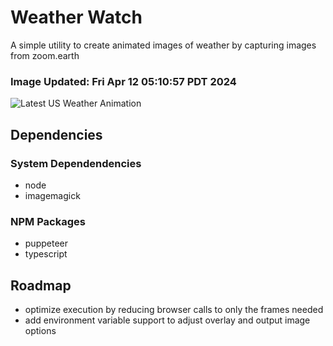 # Weather Watch

A simple utility to create animated images of weather by capturing images from zoom.earth

### Image Updated: Fri Apr 12 05:10:57 PDT 2024

![Latest US Weather Animation](animations/2024-04-12.webp)

## Dependencies
### System Dependendencies
* node
* imagemagick
### NPM Packages
* puppeteer
* typescript

## Roadmap
* optimize execution by reducing browser calls to only the frames needed
* add environment variable support to adjust overlay and output image options
